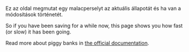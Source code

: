 Ez az oldal megmutat egy malacperselyt az aktuális állapotát és ha van a módosítások történetét.

So if you have been saving for a while now, this page shows you how fast (or slow) it has been going.

Read more about piggy banks in [the official documentation](https://docs.firefly-iii.org/advanced-concepts/piggies).